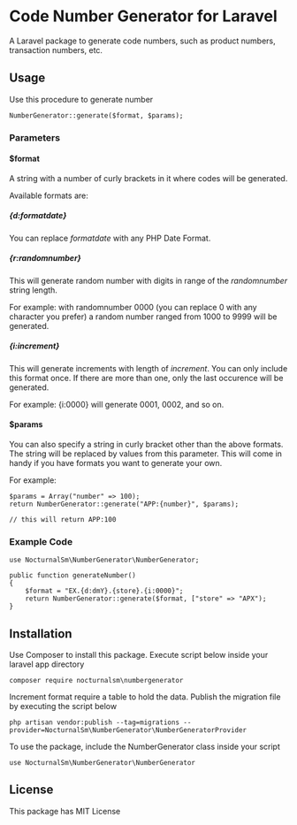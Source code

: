 # Code Number Generator for Laravel
A Laravel package to generate code numbers, such as product numbers, transaction numbers, etc.

## Usage

Use this procedure to generate number 

``NumberGenerator::generate($format, $params);``

### Parameters

#### $format
A string with a number of curly brackets in it where codes will be generated.

Available formats are:

##### **{d:_formatdate_}**

You can replace _formatdate_ with any PHP Date Format.

##### **{r:_randomnumber_}**

This will generate random number with digits in range of the _randomnumber_ string length.

For example: with randomnumber 0000 (you can replace 0 with any character you prefer) a random number ranged from 1000 to 9999 will be generated.

##### **{i:_increment_}**

This will generate increments with length of _increment_. You can only include this format once. If there are more than one, only the last occurence will be generated.

For example: {i:0000} will generate 0001, 0002, and so on.

#### $params

You can also specify a string in curly bracket other than the above formats. The string will be replaced by values from this parameter. This will come in handy if you have formats you want to generate your own.

For example:

```
$params = Array("number" => 100);
return NumberGenerator::generate("APP:{number}", $params);

// this will return APP:100

```

### Example Code

```
use NocturnalSm\NumberGenerator\NumberGenerator;

public function generateNumber()
{
    $format = "EX.{d:dmY}.{store}.{i:0000}";
    return NumberGenerator::generate($format, ["store" => "APX");
}
```

## Installation

Use Composer to install this package. Execute script below inside your laravel app directory

``composer require nocturnalsm\numbergenerator``

Increment format require a table to hold the data. Publish the migration file by executing the script below

``php artisan vendor:publish --tag=migrations --provider=NocturnalSm\NumberGenerator\NumberGeneratorProvider``

To use the package, include the NumberGenerator class inside your script

``use NocturnalSm\NumberGenerator\NumberGenerator``

## License

This package has MIT License







